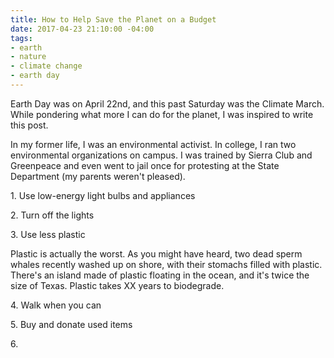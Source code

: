 ```yaml
---
title: How to Help Save the Planet on a Budget
date: 2017-04-23 21:10:00 -04:00
tags:
- earth
- nature
- climate change
- earth day
---
```


Earth Day was on April 22nd, and this past Saturday was the Climate March. While pondering what more I can do for the planet, I was inspired to write this post.

In my former life, I was an environmental activist. In college, I ran two environmental organizations on campus. I was trained by Sierra Club and Greenpeace and even went to jail once for protesting at the State Department (my parents weren't pleased). 

1\. Use low-energy light bulbs and appliances

2\. Turn off the lights

3\. Use less plastic

Plastic is actually the worst. As you might have heard, two dead sperm whales recently washed up on shore, with their stomachs filled with plastic. There's an island made of plastic floating in the ocean, and it's twice the size of Texas. Plastic takes XX years to biodegrade. 

4\. Walk when you can

5\. Buy and donate used items

6\. 
